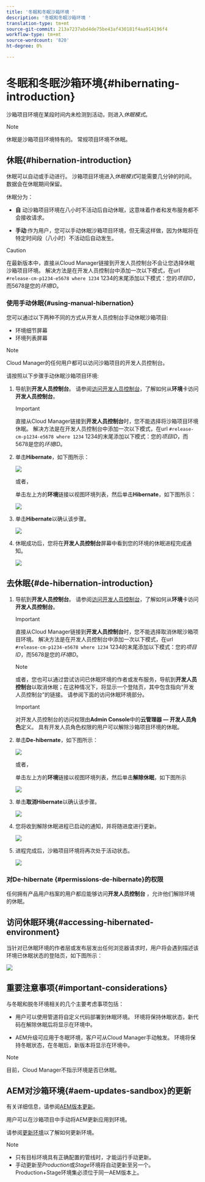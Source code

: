 ```yaml
---
title: '冬眠和冬眠沙箱环境 '
description: '冬眠和冬眠沙箱环境 '
translation-type: tm+mt
source-git-commit: 213a7237abd4de75be43af430181f4aa914196f4
workflow-type: tm+mt
source-wordcount: '820'
ht-degree: 0%

---
```



# 冬眠和冬眠沙箱环境{#hibernating-introduction}

沙箱项目环境在某段时间内未检测到活动，则进入&#x200B;*休眠模式*。

>[!NOTE]
>休眠是沙箱项目环境特有的。 常规项目环境不休眠。

## 休眠{#hibernation-introduction}

休眠可以自动或手动进行。 沙箱项目环境进入&#x200B;*休眠模式*&#x200B;可能需要几分钟的时间。 数据会在休眠期间保留。

休眠分为：

* **自**  动沙箱项目环境在八小时不活动后自动休眠，这意味着作者和发布服务都不会接收请求。

* **手动**:作为用户，您可以手动休眠沙箱项目环境，但无需这样做，因为休眠将在特定时间段（八小时）不活动后自动发生。

>[!CAUTION]
>在最新版本中，直接从Cloud Manager链接到开发人员控制台不会让您选择休眠沙箱项目环境。 解决方法是在开发人员控制台中添加一次以下模式，在url `#release-cm-p1234-e5678 where 1234` 1234的末尾添加以下模式：您的&#x200B;*项目ID*，而5678是您的&#x200B;*环境ID*。

### 使用手动休眠{#using-manual-hibernation}

您可以通过以下两种不同的方式从开发人员控制台手动休眠沙箱项目:

* 环境细节屏幕
* 环境列表屏幕

>[!NOTE]
>Cloud Manager的任何用户都可以访问沙箱项目的开发人员控制台。

请按照以下步骤手动休眠沙箱项目环境:

1. 导航到&#x200B;**开发人员控制台**。
请参阅[访问开发人员控制台](/help/implementing/cloud-manager/manage-environments.md#accessing-developer-console)，了解如何从&#x200B;**环境**&#x200B;卡访问&#x200B;**开发人员控制台**。
   >[!IMPORTANT]
   >直接从Cloud Manager链接到&#x200B;**开发人员控制台**&#x200B;时，您不能选择将沙箱项目环境休眠。 解决方法是在开发人员控制台中添加一次以下模式，在url `#release-cm-p1234-e5678 where 1234` 1234的末尾添加以下模式：您的&#x200B;*项目ID*，而5678是您的&#x200B;*环境ID*。

1. 单击&#x200B;**Hibernate**，如下图所示：

   ![](assets/hibernate-1.png)

   或者，

   单击左上方的&#x200B;**环境**&#x200B;链接以视图环境列表，然后单击&#x200B;**Hibernate**，如下图所示：

   ![](assets/hibernate-1b.png)

1. 单击&#x200B;**Hibernate**&#x200B;以确认该步骤。

   ![](assets/hibernate-2.png)

1. 休眠成功后，您将在&#x200B;**开发人员控制台**&#x200B;屏幕中看到您的环境的休眠进程完成通知。

   ![](assets/hibernate-4.png)


## 去休眠{#de-hibernation-introduction}

1. 导航到&#x200B;**开发人员控制台**。
请参阅[访问开发人员控制台](/help/implementing/cloud-manager/manage-environments.md#accessing-developer-console)，了解如何从&#x200B;**环境**&#x200B;卡访问&#x200B;**开发人员控制台**。

   >[!IMPORTANT]
   >直接从Cloud Manager链接到&#x200B;**开发人员控制台**&#x200B;时，您不能选择取消休眠沙箱项目环境。 解决方法是在开发人员控制台中添加一次以下模式，在url `#release-cm-p1234-e5678 where 1234` 1234的末尾添加以下模式：您的&#x200B;*项目ID*，而5678是您的&#x200B;*环境ID*。

   >[!NOTE]
   >或者，您也可以通过尝试访问已休眠环境的作者或发布服务，导航到&#x200B;**开发人员控制台**&#x200B;以取消休眠；在这种情况下，将显示一个登陆页，其中包含指向“开发人员控制台”的链接。 请参阅下面的访问休眠环境部分。

   >[!IMPORTANT]
   >对开发人员控制台的访问权限由&#x200B;**Admin Console**&#x200B;中的&#x200B;**云管理器 — 开发人员角色**&#x200B;定义。 具有开发人员角色权限的用户可以解除沙箱项目环境的休眠。

1. 单击&#x200B;**De-hibernate**，如下图所示：

   ![](assets/de-hibernation-img1.png)

   或者，

   单击左上方的&#x200B;**环境**&#x200B;链接以视图环境列表，然后单击&#x200B;**解除休眠**，如下图所示

   ![](assets/de-hibernate-1b.png)


1. 单击&#x200B;**取消Hibernate**&#x200B;以确认该步骤。

   ![](assets/de-hibernation-img2.png)

1. 您将收到解除休眠进程已启动的通知，并将随进度进行更新。

   ![](assets/de-hibernation-img3.png)

1. 进程完成后，沙箱项目环境将再次处于活动状态。

   ![](assets/de-hibernation-img4.png)

### 对De-hibernate {#permissions-de-hibernate}的权限

任何拥有产品用户档案的用户都应能够访问&#x200B;**开发人员控制台** ，允许他们解除环境的休眠。

## 访问休眠环境{#accessing-hibernated-environment}

当针对已休眠环境的作者层或发布层发出任何浏览器请求时，用户将会遇到描述该环境已休眠状态的登陆页，如下图所示：

![](assets/de-hibernation-img5.png)

## 重要注意事项{#important-considerations}

与冬眠和脱冬环境相关的几个主要考虑事项包括：

* 用户可以使用管道将自定义代码部署到休眠环境。 环境将保持休眠状态，新代码在解除休眠后将显示在环境中。

* AEM升级可应用于冬眠环境，客户可从Cloud Manager手动触发。 环境将保持冬眠状态，在冬眠后，新版本将显示在环境中。

>[!NOTE]
>目前，Cloud Manager不指示环境是否已休眠。

## AEM对沙箱环境{#aem-updates-sandbox}的更新

有关详细信息，请参阅[AEM版本更新](/help/implementing/deploying/aem-version-updates.md)。

用户可以在沙箱项目中手动将AEM更新应用到环境。

请参阅[更新环境](/help/implementing/cloud-manager/manage-environments.md#updating-dev-environment)以了解如何更新环境。

>[!NOTE]
>* 只有目标环境具有正确配置的管线时，才能运行手动更新。
>* 手动更新至&#x200B;*Production*&#x200B;或&#x200B;*Stage*&#x200B;环境将自动更新至另一个。 Production+Stage环境集必须位于同一AEM版本上。






